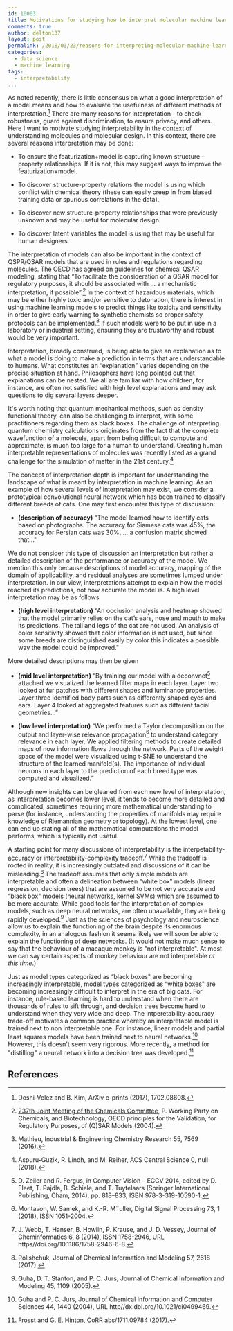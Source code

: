 ```yaml
---
id: 10003
title: Motivations for studying how to interpret molecular machine learning models
comments: true
author: delton137
layout: post
permalink: /2018/03/23/reasons-for-interpreting-molecular-machine-learning.html
categories:
  - data science
  - machine learning
tags:
  - interpretability
...
```


As noted recently, there is little consensus on what a good interpretation of a model means and how to evaluate the usefulness of different methods of interpretation.[^Kim2017arXiv] There are many reasons for interpretation - to check robustness, guard against discrimination, to ensure privacy, and others. Here I want to motivate studying interpretability in the context of understanding molecules and molecular design. In this context, there are several reasons interpretation may be done:

-   To ensure the featurization+model is capturing known structure –
    property relationships. If it is not, this may suggest ways to
    improve the featurization+model.

-   To discover structure-property relations the model is using which
    conflict with chemical theory (these can easily creep in from biased
    training data or spurious correlations in the data).

-   To discover new structure-property relationships that were
    previously unknown and may be useful for molecular design.

-   To discover latent variables the model is using that may be useful
    for human designers.

The interpretation of models can also be important in the context of QSPR/QSAR models that are used in rules and regulations regarding molecules. The OECD has agreed on guidelines for chemical QSAR modeling, stating that “To facilitate the consideration of a QSAR model for regulatory purposes, it should be associated with ... a mechanistic interpretation, if possible”.[^OECDrecommendation] In the context of hazardous materials, which may be either highly toxic and/or sensitive to detonation, there is interest in using machine learning models to predict things like toxicity and sensitivity in order to give early warning to synthetic chemists so proper safety protocols can be implemented.[^Mathieu2016] If such models were to be put in use in a laboratory or industrial setting, ensuring
they are trustworthy and robust would be very important.

Interpretation, broadly construed, is being able to give an explanation as to what a model is doing to make a prediction in terms that are understandable to humans. What constitutes an “explanation" varies depending on the precise situation at hand. Philosophers have long pointed out that explanations can be nested. We all are familiar with how children, for instance, are often not satisfied with high level explanations and may ask questions to dig several layers deeper.

It's worth noting that quantum mechanical methods, such as density functional theory, can also be challenging to interpret, with some practitioners regarding them as black boxes. The challenge of interpreting quantum chemistry calculations originates from the fact that the complete wavefunction of a molecule, apart from being difficult to compute and approximate, is much too large for a human to understand. Creating human interpretable representations of molecules was recently listed as a grand challenge for the simulation of matter in the 21st century.[^Reiher2018]

The concept of interpretation depth is important for understanding the landscape of what is meant by interpretation in machine learning. As an example of how several levels of interpretation may exist, we consider a prototypical convolutional neural network which has been trained to classify different breeds of cats. One may first encounter this type of discussion:

-   **(description of accuracy)** “The model learned how
    to identify cats based on photographs. The accuracy for Siamese cats
    was 45%, the accuracy for Persian cats was 30%, ... a confusion
    matrix showed that..."

We do not consider this type of discussion an interpretation but rather a detailed description of the performance or accuracy of the model. We mention this only because descriptions of model accuracy, mapping of the domain of applicability, and residual analyses are sometimes lumped under interpretation. In our view, interpretations attempt to explain how the model reached its predictions, not how accurate the model is. A high level interpretation may be as follows

-   **(high level interpretation)** “An occlusion
    analysis and heatmap showed that the model primarily
    relies on the cat’s ears, nose and mouth to make its predictions.
    The tail and legs of the cat are not used. An analysis of color
    sensitivity showed that color information is not used, but since
    some breeds are distinguished easily by color this indicates a
    possible way the model could be improved."

More detailed descriptions may then be given

-   **(mid level interpretation)** “By training our model
    with a deconvnet[^Zeiler2014] attached we visualized the learned
    filter maps in each layer. Layer two looked at fur patches with
    different shapes and luminance properties. Layer three identified
    body parts such as differently shaped eyes and ears. Layer 4 looked
    at aggregated features such as different facial geometries...”

-   **(low level interpretation)** “We performed a Taylor
    decomposition on the output and layer-wise relevance
    propagation[^Montavon20181] to understand category relevance in
    each layer. We applied filtering methods to create
    detailed maps of now information flows through the network. Parts of
    the weight space of the model were visualized using t-SNE to
    understand the structure of the learned manifold(s). The importance
    of individual neurons in each layer to the prediction of each breed
    type was computed and visualized.”

Although new insights can be gleaned from each new level of interpretation, as interpretation becomes lower level, it tends to become more detailed and complicated, sometimes requiring more mathematical understanding to parse (for instance, understanding the properties of manifolds may require knowledge of Riemannian geometry or topology). At the lowest level, one can end up stating all of the mathematical computations the model performs, which is typically not useful.

A starting point for many discussions of interpretability is the interpetability-accuracy or interpretability-complexity tradeoff.[^Webb20148] While the tradeoff is rooted in reality, it is increasingly outdated and discussions of it can be misleading.[^Polishchuk20172618] The tradeoff assumes that only simple models are interpretable and often a delineation between “white box" models (linear regression, decision trees) that are assumed to be not very accurate and “black box" models (neural networks, kernel SVMs) which are assumed to be more accurate. While good tools for the interpretation of complex models, such as deep neural networks, are often unavailable, they are being rapidly developed.[^Guha20051109] Just as the sciences of psychology and neuroscience allow us to explain the functioning of the brain despite its enormous complexity, in an analogous fashion it seems likely we will soon be able to explain the functioning of deep networks. (It would not make much sense to say that the behaviour of a macaque monkey is “not interpretable". At most we can say certain aspects of monkey behaviour are not interpretable *at this time*.)

Just as model types categorized as “black boxes" are becoming increasingly interpretable, model types categorized as “white boxes" are becoming increasingly difficult to interpret in the era of big data. For instance, rule-based learning is hard to understand when there are thousands of rules to sift through, and decision trees become hard to understand when they very wide and deep. The intperetability-accuracy trade-off motivates a common practice whereby an interpretable model is trained next to non interpretable one. For instance, linear models and partial least squares models have been trained next to neural networks.[^Guha20041440] However, this doesn't seem very rigorous. More recently, a method for "distilling" a neural network into a decision tree was developed.[^Frosst2017arxiv]


## References
[^Kim2017arXiv]: Doshi-Velez and B. Kim, ArXiv e-prints (2017), 1702.08608.
[^OECDrecommendation]: [237th Joint Meeting of the Chemicals Committee](http//www.oecd.org/chemicalsafety/risk-assessment/37849783.pdf), P. Working Party on Chemicals, and Biotechnology, OECD principles for the Validation, for Regulatory Purposes, of (Q)SAR Models (2004).
[^Mathieu2016]: Mathieu, Industrial & Engineering Chemistry Research 55, 7569 (2016).
[^Reiher2018]: Aspuru-Guzik, R. Lindh, and M. Reiher, ACS Central Science 0, null (2018).
[^Zeiler2014]: D. Zeiler and R. Fergus, in Computer Vision – ECCV 2014, edited by D. Fleet, T. Pajdla, B. Schiele, and T. Tuytelaars (Springer International Publishing, Cham, 2014), pp. 818–833, ISBN 978-3-319-10590-1.
[^Montavon20181]: Montavon, W. Samek, and K.-R. M¨uller, Digital Signal Processing 73, 1 (2018), ISSN 1051-2004.
[^Webb20148]: J. Webb, T. Hanser, B. Howlin, P. Krause, and J. D. Vessey, Journal of Cheminformatics 6, 8 (2014), ISSN 1758-2946, URL https//doi.org/10.1186/1758-2946-6-8.
[^Polishchuk20172618]: Polishchuk, Journal of Chemical Information and Modeling 57, 2618 (2017).
[^Guha20051109]: Guha, D. T. Stanton, and P. C. Jurs, Journal of Chemical Information and Modeling 45, 1109 (2005).
[^Zhangarxiv2018]: Zhang and S.-C. Zhu, ArXiv e-prints (2018), 1802.00614.
[^Guha20041440]: Guha and P. C. Jurs, Journal of Chemical Information and Computer Sciences 44, 1440 (2004), URL http//dx.doi.org/10.1021/ci0499469.
[^Frosst2017arxiv]: Frosst and G. E. Hinton, CoRR abs/1711.09784 (2017).
